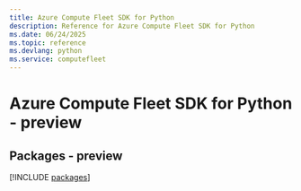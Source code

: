```yaml
---
title: Azure Compute Fleet SDK for Python
description: Reference for Azure Compute Fleet SDK for Python
ms.date: 06/24/2025
ms.topic: reference
ms.devlang: python
ms.service: computefleet
---
```

# Azure Compute Fleet SDK for Python - preview
## Packages - preview
[!INCLUDE [packages](compute-fleet-index.md)]